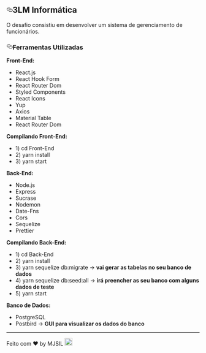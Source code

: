 <h2><a id="user-content-rocket-sobre-o-desafio" class="anchor" aria-hidden="true" href="#rocket-sobre-o-desafio"><svg class="octicon octicon-link" viewBox="0 0 16 16" version="1.1" width="16" height="16" aria-hidden="true"><path fill-rule="evenodd" d="M4 9h1v1H4c-1.5 0-3-1.69-3-3.5S2.55 3 4 3h4c1.45 0 3 1.69 3 3.5 0 1.41-.91 2.72-2 3.25V8.59c.58-.45 1-1.27 1-2.09C10 5.22 8.98 4 8 4H4c-.98 0-2 1.22-2 2.5S3 9 4 9zm9-3h-1v1h1c1 0 2 1.22 2 2.5S13.98 12 13 12H9c-.98 0-2-1.22-2-2.5 0-.83.42-1.64 1-2.09V6.25c-1.09.53-2 1.84-2 3.25C6 11.31 7.55 13 9 13h4c1.45 0 3-1.69 3-3.5S14.5 6 13 6z"></path></svg></a>3LM Informática</h2>
<p>O desafio consistiu em desenvolver um sistema de gerenciamento de funcionários.</p>
<h3><a id="user-content-um-pouco-sobre-as-ferramentas" class="anchor" aria-hidden="true" href="#um-pouco-sobre-as-ferramentas"><svg class="octicon octicon-link" viewBox="0 0 16 16" version="1.1" width="16" height="16" aria-hidden="true"><path fill-rule="evenodd" d="M4 9h1v1H4c-1.5 0-3-1.69-3-3.5S2.55 3 4 3h4c1.45 0 3 1.69 3 3.5 0 1.41-.91 2.72-2 3.25V8.59c.58-.45 1-1.27 1-2.09C10 5.22 8.98 4 8 4H4c-.98 0-2 1.22-2 2.5S3 9 4 9zm9-3h-1v1h1c1 0 2 1.22 2 2.5S13.98 12 13 12H9c-.98 0-2-1.22-2-2.5 0-.83.42-1.64 1-2.09V6.25c-1.09.53-2 1.84-2 3.25C6 11.31 7.55 13 9 13h4c1.45 0 3-1.69 3-3.5S14.5 6 13 6z"></path></svg></a><strong>Ferramentas Utilizadas</strong></h3>

<p><strong>Front-End: </strong></p>
<ul>  
  <li>React.js</li> 
  <li>React Hook Form</li>
  <li>React Router Dom</li>
  <li>Styled Components</li>
  <li>React Icons</li>
  <li>Yup</li>
  <li>Axios</li>
  <li>Material Table</li>
  <li>React Router Dom</li>
</ul>

<p><strong>Compilando Front-End: </strong></p>
<ul>  
  <li>1) cd Front-End</li> 
  <li>2) yarn install</li>
  <li>3) yarn start</li>
</ul>

<p><strong>Back-End: </strong></p>
<ul>  
  <li>Node.js</li> 
  <li>Express</li>
  <li>Sucrase</li>
  <li>Nodemon</li>
  <li>Date-Fns</li>
  <li>Cors</li>
  <li>Sequelize</li>
  <li>Prettier</li>
</ul>

<p><strong>Compilando Back-End: </strong></p>
<ul>  
  <li>1) cd Back-End</li> 
  <li>2) yarn install</li>
  <li>3) yarn sequelize db:migrate -> <strong>vai gerar as tabelas no seu banco de dados</strong></li>
  <li>4) yarn sequelize db:seed:all -> <strong>irá preencher as seu banco com alguns dados de teste</strong></li>
  <li>5) yarn start</li>
</ul>

<p><strong>Banco de Dados: </strong></p>
<ul>  
  <li>PostgreSQL</li> 
  <li>Postbird -> <strong>GUI para visualizar os dados do banco</strong></li>
</ul>

<hr>
<p>Feito com ♥ by MJSIL <g-emoji class="g-emoji" alias="wave" fallback-src="https://github.githubassets.com/images/icons/emoji/unicode/1f44b.png"><img class="emoji" alt="wave" height="20" width="20" src="https://github.githubassets.com/images/icons/emoji/unicode/1f44b.png"></g-emoji></p>
